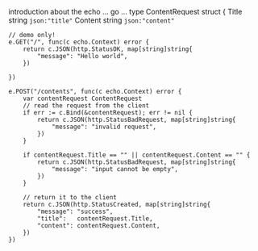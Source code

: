 introduction about the echo
...
   go
...
type ContentRequest struct {
	Title   string `json:"title"`
	Content string `json:"content"`

	// demo only!
	e.GET("/", func(c echo.Context) error {
		return c.JSON(http.StatusOK, map[string]string{
			"message": "Hello world",
		})

	})

	e.POST("/contents", func(c echo.Context) error {
		var contentRequest ContentRequest
		// read the request from the client
		if err := c.Bind(&contentRequest); err != nil {
			return c.JSON(http.StatusBadRequest, map[string]string{
				"message": "invalid request",
			})
		}

		if contentRequest.Title == "" || contentRequest.Content == "" {
			return c.JSON(http.StatusBadRequest, map[string]string{
				"message": "input cannot be empty",
			})
		}

		// return it to the client
		return c.JSON(http.StatusCreated, map[string]string{
			"message": "success",
			"title":   contentRequest.Title,
			"content": contentRequest.Content,
		})
	})
